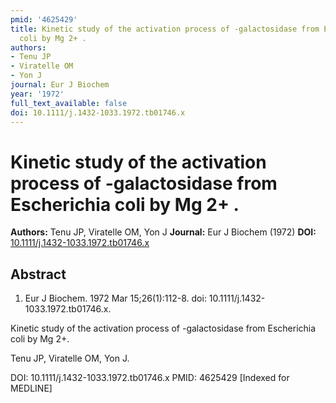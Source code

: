 ```yaml
---
pmid: '4625429'
title: Kinetic study of the activation process of -galactosidase from Escherichia
  coli by Mg 2+ .
authors:
- Tenu JP
- Viratelle OM
- Yon J
journal: Eur J Biochem
year: '1972'
full_text_available: false
doi: 10.1111/j.1432-1033.1972.tb01746.x
---
```


# Kinetic study of the activation process of -galactosidase from Escherichia coli by Mg 2+ .
**Authors:** Tenu JP, Viratelle OM, Yon J
**Journal:** Eur J Biochem (1972)
**DOI:** [10.1111/j.1432-1033.1972.tb01746.x](https://doi.org/10.1111/j.1432-1033.1972.tb01746.x)

## Abstract

1. Eur J Biochem. 1972 Mar 15;26(1):112-8. doi:
10.1111/j.1432-1033.1972.tb01746.x.

Kinetic study of the activation process of -galactosidase from Escherichia coli 
by Mg 2+.

Tenu JP, Viratelle OM, Yon J.

DOI: 10.1111/j.1432-1033.1972.tb01746.x
PMID: 4625429 [Indexed for MEDLINE]
